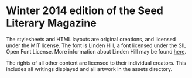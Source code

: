 Winter 2014 edition of the Seed Literary Magazine
=================================================

The stylesheets and HTML layouts are original creations, and licensed under the MIT license. The font is Linden Hill, a font licensed under the SIL Open Font License. More information about Linden Hill may be found [here](https://github.com/theleagueof/linden-hill). 

The rights of all other content are licensed to their individual creators. This includes all writings displayed and all artwork in the assets directory.

